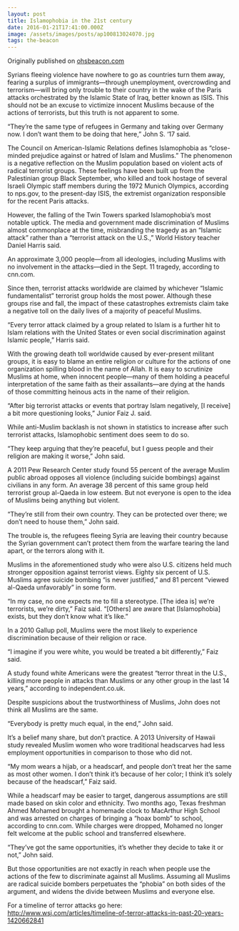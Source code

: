 ```yaml
---
layout: post
title: Islamophobia in the 21st century
date: 2016-01-21T17:41:00.000Z
image: /assets/images/posts/ap100813024070.jpg
tags: the-beacon
---
```

Originally published on [ohsbeacon.com](https://ohsbeacon.com/587/opinion/islamophobia-in-the-21st-century/)

Syrians fleeing violence have nowhere to go as countries turn them away, fearing a surplus of immigrants—through unemployment, overcrowding and terrorism—will bring only trouble to their country in the wake of the Paris attacks orchestrated by the Islamic State of Iraq, better known as ISIS. This should not be an excuse to victimize innocent Muslims because of the actions of terrorists, but this truth is not apparent to some.



“They’re the same type of refugees in Germany and taking over Germany now. I don’t want them to be doing that here,” John S. ‘17 said.



The Council on American-Islamic Relations defines Islamophobia as “close-minded prejudice against or hatred of Islam and Muslims.” The phenomenon is a negative reflection on the Muslim population based on violent acts of radical terrorist groups. These feelings have been built up from the Palestinian group Black September, who killed and took hostage of several Israeli Olympic staff members during the 1972 Munich Olympics, according to nps.gov, to the present-day ISIS, the extremist organization responsible for the recent Paris attacks.



However, the falling of the Twin Towers sparked Islamophobia’s most notable uptick. The media and government made discrimination of Muslims almost commonplace at the time, misbranding the tragedy as an “Islamic attack” rather than a “terrorist attack on the U.S.,” World History teacher Daniel Harris said.

An approximate 3,000 people—from all ideologies, including Muslims with no involvement in the attacks—died in the Sept. 11 tragedy, according to cnn.com.

Since then, terrorist attacks worldwide are claimed by whichever “Islamic fundamentalist” terrorist group holds the most power. Although these groups rise and fall, the impact of these catastrophes extremists claim take a negative toll on the daily lives of a majority of peaceful Muslims.

“Every terror attack claimed by a group related to Islam is a further hit to Islam relations with the United States or even social discrimination against Islamic people,” Harris said.

With the growing death toll worldwide caused by ever-present militant groups, it is easy to blame an entire religion or culture for the actions of one organization spilling blood in the name of Allah. It is easy to scrutinize Muslims at home, when innocent people—many of them holding a peaceful interpretation of the same faith as their assailants—are dying at the hands of those committing heinous acts in the name of their religion.

“After big terrorist attacks or events that portray Islam negatively, \[I receive] a bit more questioning looks,” Junior Faiz J. said.

While anti-Muslim backlash is not shown in statistics to increase after such terrorist attacks, Islamophobic sentiment does seem to do so.

“They keep arguing that they’re peaceful, but I guess people and their religion are making it worse,” John said.

A 2011 Pew Research Center study found 55 percent of the average Muslim public abroad opposes all violence (including suicide bombings) against civilians in any form. An average 38 percent of this same group held terrorist group al-Qaeda in low esteem. But not everyone is open to the idea of Muslims being anything but violent.

“They’re still from their own country. They can be protected over there; we don’t need to house them,” John said.

The trouble is, the refugees fleeing Syria are leaving their country because the Syrian government can’t protect them from the warfare tearing the land apart, or the terrors along with it.

Muslims in the aforementioned study who were also U.S. citizens held much stronger opposition against terrorist views. Eighty six percent of U.S. Muslims agree suicide bombing “is never justified,” and 81 percent “viewed al-Qaeda unfavorably” in some form.

“In my case, no one expects me to fill a stereotype. \[The idea is] we’re terrorists, we’re dirty,” Faiz said. “\[Others] are aware that \[Islamophobia] exists, but they don’t know what it’s like.”

In a 2010 Gallup poll, Muslims were the most likely to experience discrimination because of their religion or race.

“I imagine if you were white, you would be treated a bit differently,” Faiz said.

A study found white Americans were the greatest “terror threat in the U.S., killing more people in attacks than Muslims or any other group in the last 14 years,” according to independent.co.uk.

Despite suspicions about the trustworthiness of Muslims, John does not think all Muslims are the same.

“Everybody is pretty much equal, in the end,” John said.

It’s a belief many share, but don’t practice. A 2013 University of Hawaii study revealed Muslim women who wore traditional headscarves had less employment opportunities in comparison to those who did not.

“My mom wears a hijab, or a headscarf, and people don’t treat her the same as most other women. I don’t think it’s because of her color; I think it’s solely because of the headscarf,” Faiz said.

While a headscarf may be easier to target, dangerous assumptions are still made based on skin color and ethnicity. Two months ago, Texas freshman Ahmed Mohamed brought a homemade clock to MacArthur High School and was arrested on charges of bringing a “hoax bomb” to school, according to cnn.com. While charges were dropped, Mohamed no longer felt welcome at the public school and transferred elsewhere.

“They’ve got the same opportunities, it’s whether they decide to take it or not,” John said.

But those opportunities are not exactly in reach when people use the actions of the few to discriminate against all Muslims. Assuming all Muslims are radical suicide bombers perpetuates the “phobia” on both sides of the argument, and widens the divide between Muslims and everyone else.

For a timeline of terror attacks go here: http://www.wsj.com/articles/timeline-of-terror-attacks-in-past-20-years-1420662841
